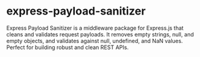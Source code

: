 # express-payload-sanitizer
Express Payload Sanitizer is a middleware package for Express.js that cleans and validates request payloads. It removes empty strings, null, and empty objects, and validates against null, undefined, and NaN values. Perfect for building robust and clean REST APIs.
